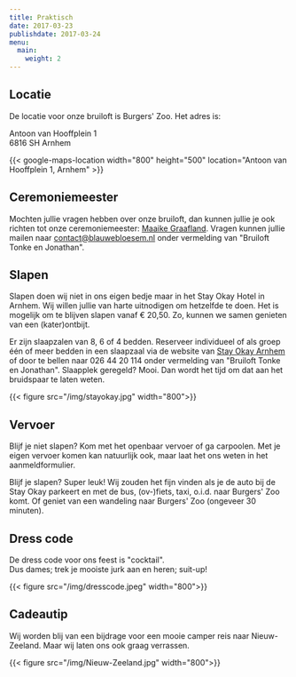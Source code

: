```yaml
---
title: Praktisch
date: 2017-03-23
publishdate: 2017-03-24
menu:
  main:
    weight: 2
---
```


## Locatie
De locatie voor onze bruiloft is Burgers' Zoo. Het adres is:  
  
Antoon van Hooffplein 1  
6816 SH Arnhem

{{< google-maps-location width="800" height="500" location="Antoon van Hooffplein 1, Arnhem" >}}

## Ceremoniemeester

Mochten jullie vragen hebben over onze bruiloft, dan kunnen jullie je ook richten tot onze ceremoniemeester: [Maaike Graafland](https://www.blauwebloesem.nl). Vragen kunnen jullie mailen naar [contact@blauwebloesem.nl](mailto:contact@blauwebloesem.nl) onder vermelding van "Bruiloft Tonke en Jonathan".

## Slapen

Slapen doen wij niet in ons eigen bedje maar in het Stay Okay Hotel in Arnhem. Wij willen jullie van harte uitnodigen om hetzelfde te doen. Het is mogelijk om te blijven slapen vanaf &euro; 20,50. Zo, kunnen we samen genieten van een (kater)ontbijt.

Er zijn slaapzalen van 8, 6 of 4 bedden. Reserveer individueel of als groep één of meer bedden in een slaapzaal via de website van [Stay Okay Arnhem](https://www.stayokay.com/nl/hostel/arnhem) of door te bellen naar 026 44 20 114 onder vermelding van "Bruiloft Tonke en Jonathan". Slaapplek geregeld? Mooi. Dan wordt het tijd om dat aan het bruidspaar te laten weten. 

{{< figure src="/img/stayokay.jpg" width="800">}}

## Vervoer
Blijf je niet slapen? Kom met het openbaar vervoer of ga carpoolen. Met je eigen vervoer komen kan natuurlijk ook, maar laat het ons weten in het aanmeldformulier.

Blijf je slapen? Super leuk! Wij zouden het fijn vinden als je de auto bij de Stay Okay parkeert en met de bus, (ov-)fiets, taxi, o.i.d. naar Burgers' Zoo komt. Of geniet van een wandeling naar Burgers' Zoo (ongeveer 30 minuten).

## Dress code

De dress code voor ons feest is "cocktail".  
Dus dames; trek je mooiste jurk aan en heren; suit-up!

{{< figure src="/img/dresscode.jpeg" width="800">}}

## Cadeautip

Wij worden blij van een bijdrage voor een mooie camper reis naar Nieuw-Zeeland. Maar wij laten ons ook graag verrassen. 

{{< figure src="/img/Nieuw-Zeeland.jpg" width="800">}}
